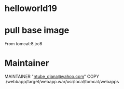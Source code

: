 # helloworld19
# pull base image
From tomcat:8.jrc8
# Maintainer
MAINTAINER "ntube_diana@yahoo.com"
COPY ./webbapp/target/webapp.war/usr/local/tomcat/webapps
